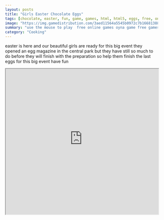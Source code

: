 ```yaml
---
layout: posts
title: "Girls Easter Chocolate Eggs"
tags: [chocolate, easter, fun, game, games, html, html5, eggs, free, online, games, oyna, game, free, games, play, play, games]
image: "https://img.gamedistribution.com/3aed11564a5545b0972c7b166813888e.jpg"
summary: "use the mouse to play  free online games oyna game free games play play games"
category: "Cooking"
---
```


easter is here and our beautiful girls are ready for this big event they opened an egg magazine in the central park but they have still so much to do before they will finish with the preparation so help them finish the last eggs for this big event have fun

<iframe width="100%" height="480px;" src="https://html5.gamedistribution.com/3aed11564a5545b0972c7b166813888e/"></iframe>